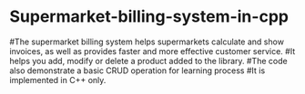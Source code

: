 # Supermarket-billing-system-in-cpp

#The supermarket billing system helps supermarkets calculate and show invoices, as well as
provides faster and more effective customer service.
#It helps you add, modify or delete a product added to the library.
#The code also demonstrate a basic CRUD operation for learning process
#It is implemented in C++ only.
